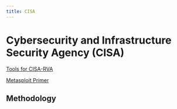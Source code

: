 ```yaml
---
title: CISA
---
```


# Cybersecurity and Infrastructure Security Agency (CISA)
[Tools for CISA-RVA](./recon.md)

[Metasploit Primer](./metasploit.md)
## Methodology 
